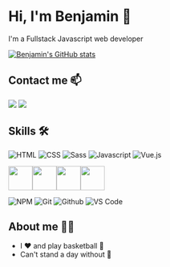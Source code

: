 # Hi, I'm Benjamin 👋

I'm a Fullstack Javascript web developer

[![Benjamin's GitHub stats](https://github-readme-stats.vercel.app/api?username=BenjaminChoron)](https://github.com/BenjaminChoron)

## Contact me 📫

[<img src="https://img.icons8.com/color/48/000000/linkedin.png"/>](https://www.linkedin.com/in/bchoron/)
[<img src="https://img.icons8.com/color/48/000000/apple-mail.png"/>](mailto:benjamin.choron@outlook.com)

## Skills 🛠️

![HTML](https://img.icons8.com/color/48/000000/html-5--v1.png)
![CSS](https://img.icons8.com/color/48/000000/css3.png)
![Sass](https://img.icons8.com/color/48/000000/sass.png)
![Javascript](https://img.icons8.com/color/48/000000/javascript--v1.png)
![Vue.js](https://img.icons8.com/color/48/000000/vue-js.png)

<img src="https://img.icons8.com/color/48/000000/nodejs.png" width="48px"><img src="https://seeklogo.com/images/N/nestjs-logo-09342F76C0-seeklogo.com.png" width="48px"><img src="https://img.icons8.com/color/48/000000/api-settings.png" width="48px"><img src="https://img.icons8.com/color/48/000000/postgreesql.png" width="48px">

![NPM](https://img.icons8.com/color/48/000000/npm.png)
![Git](https://img.icons8.com/color/48/000000/git.png)
![Github](https://img.icons8.com/fluency/48/000000/github.png)
![VS Code](https://img.icons8.com/color/48/000000/visual-studio-code-2019.png)
 
## About me 🧔🏻

* I ❤️ and play basketball 🏀
* Can't stand a day without 🎵
